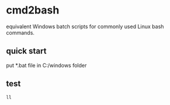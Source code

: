 # cmd2bash

equivalent Windows batch scripts for commonly used Linux bash commands. 

## quick start

put *.bat file in C:/windows folder

## test

```batch
ll
```
